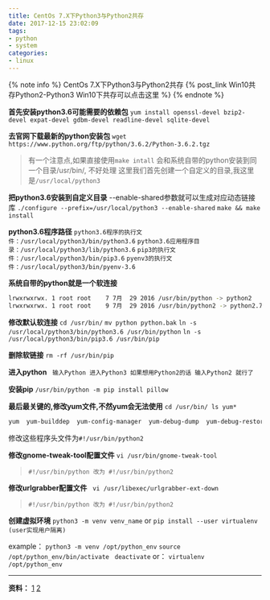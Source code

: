 ```yaml
---
title: CentOs 7.X下Python3与Python2共存
date: 2017-12-15 23:02:09
tags: 
- python 
- system
categories: 
- linux
---
```



{% note info %}
CentOs 7.X下Python3与Python2共存
{% post_link Win10共存Python2-Python3 Win10下共存可以点击这里 %}
{% endnote %}

<!-- more -->


**首先安装python3.6可能需要的依赖包**
`yum install openssl-devel bzip2-devel expat-devel gdbm-devel readline-devel sqlite-devel`


**去官网下载最新的python安装包**
`wget https://www.python.org/ftp/python/3.6.2/Python-3.6.2.tgz`
> 有一个注意点,如果直接使用`make intall` 会和系统自带的python安装到同一个目录/usr/bin/, 不好处理
> 这里我们首先创建一个自定义的目录,我这里是`/usr/local/python3`

**把python3.6安装到自定义目录**
--enable-shared参数就可以生成对应动态链接库
`./configure --prefix=/usr/local/python3 --enable-shared`
`make && make install`

**python3.6程序路径**
`python3.6程序的执行文件：/usr/local/python3/bin/python3.6`
`python3.6应用程序目录：/usr/local/python3/lib/python3.6`
`pip3的执行文件：/usr/local/python3/bin/pip3.6`
`pyenv3的执行文件：/usr/local/python3/bin/pyenv-3.6`


**系统自带的python就是一个软连接**
```bash
lrwxrwxrwx. 1 root root    7 7月  29 2016 /usr/bin/python -> python2
lrwxrwxrwx. 1 root root    9 7月  29 2016 /usr/bin/python2 -> python2.7
```

**修改默认软连接**
`cd /usr/bin/`
`mv python python.bak`
`ln -s /usr/local/python3/bin/python3.6 /usr/bin/python`
`ln -s /usr/local/python3/bin/pip3.6 /usr/bin/pip`

**删除软链接**
`rm -rf /usr/bin/pip`

**进入python**
` 输入Python 进入Python3 如果想用Python2的话 输入Python2 就行了`

**安装pip**
`/usr/bin/python -m pip install pillow`

**最后最关键的,修改yum文件,不然yum会无法使用**
`cd /usr/bin/
ls yum*`
```bash
yum  yum-builddep  yum-config-manager  yum-debug-dump  yum-debug-restore  yumdownloader  yum-groups-manager
```
修改这些程序头文件为`#!/usr/bin/python2`

**修改gnome-tweak-tool配置文件**
` vi /usr/bin/gnome-tweak-tool `
> `#!/usr/bin/python 改为 #!/usr/bin/python2`

**修改urlgrabber配置文件**
` vi /usr/libexec/urlgrabber-ext-down`
> `#!/usr/bin/python 改为 #!/usr/bin/python2`


**创建虚拟环境**
`python3 -m venv venv_name`
or
`pip install --user virtualenv (user实现用户隔离)`

example：
`python3 -m venv /opt/python_env`
`source /opt/python_env/bin/activate `
`deactivate`
or：
`virtualenv /opt/python_env`

----------
**资料：**
[1](http://blog.csdn.net/rubikta/article/details/76728434)
[2](http://blog.csdn.net/hobohero/article/details/54381475)